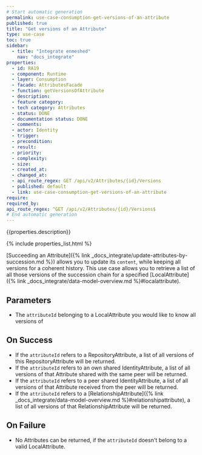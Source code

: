 ```yaml
---
# Start automatic generation
permalink: use-case-consumption-get-versions-of-an-attribute
published: true
title: "Get versions of an Attribute"
type: use-case
toc: true
sidebar:
  - title: "Integrate enmeshed"
    nav: "docs_integrate"
properties:
  - id: RA19
  - component: Runtime
  - layer: Consumption
  - facade: AttributesFacade
  - function: getVersionsOfAttribute
  - description:
  - feature category:
  - tech category: Attributes
  - status: DONE
  - documentation status: DONE
  - comments:
  - actor: Identity
  - trigger:
  - precondition:
  - result:
  - priority:
  - complexity:
  - size:
  - created_at:
  - changed_at:
  - api_route_regex: GET /api/v2/Attributes/{id}/Versions
  - published: default
  - link: use-case-consumption-get-versions-of-an-attribute
require:
required_by:
api_route_regex: ^GET /api/v2/Attributes/{id}/Versions$
# End automatic generation
---
```


{{properties.description}}

{% include properties_list.html %}

[Succeeding an Attribute]({% link _docs_integrate/update-attributes-by-succession.md %}) allows you to update its `content`, while keeping all versions for a coherent history.
This use case allows you to retrieve a list of all those versions of the succession chain for a specified [LocalAttribute]({% link _docs_integrate/data-model-overview.md %}#localattribute).

## Parameters

- The `attributeId` belonging to a LocalAttribute you would like to know all versions of

## On Success

- If the `attributeId` refers to a RepositoryAttribute, a list of all versions of this RepositoryAttribute will be returned.
- If the `attributeId` refers to an own shared IdentityAttribute, a list of all versions of that Attribute shared with the same peer will be returned.
- If the `attributeId` refers to a peer shared IdentityAttribute, a list of all versions of that Attribute received from the peer will be returned.
- If the `attributeId` refers to a [RelationshipAttribute]({% link _docs_integrate/data-model-overview.md %}#relationshipattribute), a list of all versions of that RelationshipAttribute will be returned.

## On Failure

- No Attributes can be returned, if the `attributeId` doesn't belong to a valid LocalAttribute.
